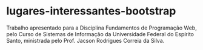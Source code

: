 # lugares-interessantes-bootstrap
Trabalho apresentado para a Disciplina Fundamentos de Programação Web, pelo Curso de Sistemas de Informação da Universidade Federal do Espírito Santo, ministrada pelo Prof. Jacson Rodrigues Correia da Silva.
